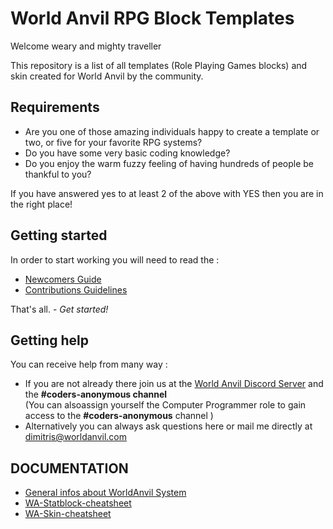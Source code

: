 # World Anvil RPG Block Templates 
Welcome weary and mighty traveller

This repository is a list of all templates (Role Playing Games blocks) and skin created for World Anvil by the community.  

## Requirements
- Are you one of those amazing individuals happy to create a template or two, or five for your favorite RPG systems? 
- Do you have some very basic coding knowledge? 
- Do you enjoy the warm fuzzy feeling of having hundreds of people be thankful to you? 

If you have answered yes to at least 2 of the above with YES then you are in the right place! 

## Getting started
In order to start working you will need to read the :  
- [Newcomers Guide](./newcomers-guide.md)  
- [Contributions Guidelines](./CONTRIBUTING.md)   

That's all. - _Get started!_

## Getting help
You can receive help from many way :
- If you are not already there join us at the [World Anvil Discord Server](https://discord.gg/cxKYPrD) and the **#coders-anonymous channel**  
(You can alsoassign yourself the Computer Programmer role to gain access to the **#coders-anonymous** channel )
- Alternatively you can always ask questions here or mail me directly at dimitris@worldanvil.com 


## DOCUMENTATION 
- [General infos about WorldAnvil System](./about-wa.md)
- [WA-Statblock-cheatsheet](./statblock-cheatsheet.md)
- [WA-Skin-cheatsheet](./skin-cheatsheet.md)

